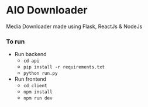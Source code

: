 # AIO Downloader

Media Downloader made using Flask, ReactJs & NodeJs

### To run

- Run backend
  - `cd api`
  - `pip install -r requirements.txt`
  - `python run.py`
- Run frontend
  - `cd client`
  - `npm install`
  - `npm run dev`
